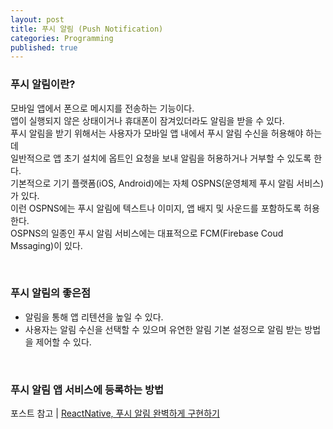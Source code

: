 ```yaml
---
layout: post
title: 푸시 알림 (Push Notification)
categories: Programming
published: true
---
```


### 푸시 알림이란?

모바일 앱에서 폰으로 메시지를 전송하는 기능이다. <br>
앱이 실행되지 않은 상태이거나 휴대폰이 잠겨있더라도 알림을 받을 수 있다. <br>
푸시 알림을 받기 위해서는 사용자가 모바일 앱 내에서 푸시 알림 수신을 허용해야 하는데 <br>
일반적으로 앱 초기 설치에 옵트인 요청을 보내 알림을 허용하거나 거부할 수 있도록 한다. <br>
기본적으로 기기 플랫폼(iOS, Android)에는 자체 OSPNS(운영체제 푸시 알림 서비스)가 있다. <br>
이런 OSPNS에는 푸시 알림에 텍스트나 이미지, 앱 배지 및 사운드를 포함하도록 허용한다. <br>
OSPNS의 일종인 푸시 알림 서비스에는 대표적으로 FCM(Firebase Coud Mssaging)이 있다.

<br>

### 푸시 알림의 좋은점

- 알림을 통해 앱 리텐션을 높일 수 있다.
- 사용자는 알림 수신을 선택할 수 있으며 유연한 알림 기본 설정으로 알림 받는 방법을 제어할 수 있다.

<br>

### 푸시 알림 앱 서비스에 등록하는 방법

포스트 참고 | [ReactNative, 푸시 알림 완벽하게 구현하기](https://honeystorage.tistory.com/306)
